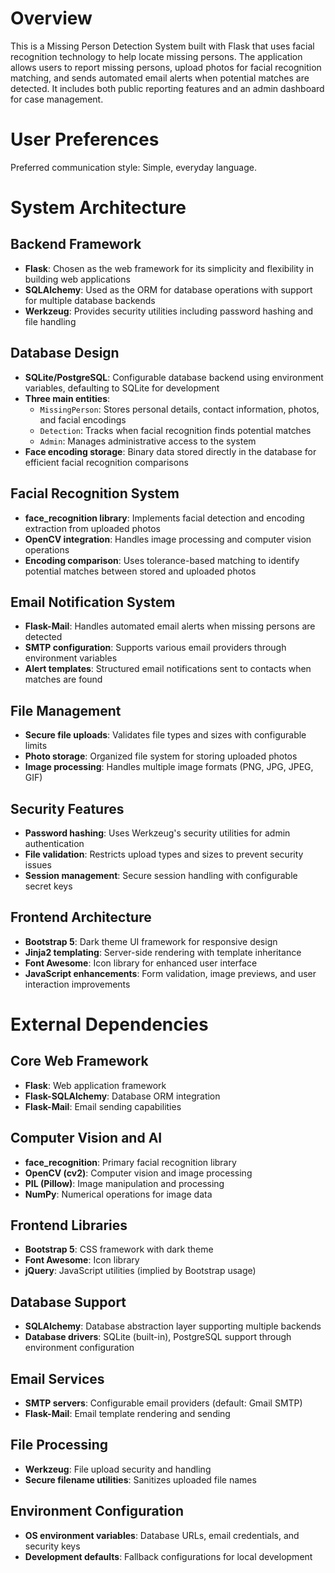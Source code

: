 # Overview

This is a Missing Person Detection System built with Flask that uses facial recognition technology to help locate missing persons. The application allows users to report missing persons, upload photos for facial recognition matching, and sends automated email alerts when potential matches are detected. It includes both public reporting features and an admin dashboard for case management.

# User Preferences

Preferred communication style: Simple, everyday language.

# System Architecture

## Backend Framework
- **Flask**: Chosen as the web framework for its simplicity and flexibility in building web applications
- **SQLAlchemy**: Used as the ORM for database operations with support for multiple database backends
- **Werkzeug**: Provides security utilities including password hashing and file handling

## Database Design
- **SQLite/PostgreSQL**: Configurable database backend using environment variables, defaulting to SQLite for development
- **Three main entities**:
  - `MissingPerson`: Stores personal details, contact information, photos, and facial encodings
  - `Detection`: Tracks when facial recognition finds potential matches
  - `Admin`: Manages administrative access to the system
- **Face encoding storage**: Binary data stored directly in the database for efficient facial recognition comparisons

## Facial Recognition System
- **face_recognition library**: Implements facial detection and encoding extraction from uploaded photos
- **OpenCV integration**: Handles image processing and computer vision operations
- **Encoding comparison**: Uses tolerance-based matching to identify potential matches between stored and uploaded photos

## Email Notification System
- **Flask-Mail**: Handles automated email alerts when missing persons are detected
- **SMTP configuration**: Supports various email providers through environment variables
- **Alert templates**: Structured email notifications sent to contacts when matches are found

## File Management
- **Secure file uploads**: Validates file types and sizes with configurable limits
- **Photo storage**: Organized file system for storing uploaded photos
- **Image processing**: Handles multiple image formats (PNG, JPG, JPEG, GIF)

## Security Features
- **Password hashing**: Uses Werkzeug's security utilities for admin authentication
- **File validation**: Restricts upload types and sizes to prevent security issues
- **Session management**: Secure session handling with configurable secret keys

## Frontend Architecture
- **Bootstrap 5**: Dark theme UI framework for responsive design
- **Jinja2 templating**: Server-side rendering with template inheritance
- **Font Awesome**: Icon library for enhanced user interface
- **JavaScript enhancements**: Form validation, image previews, and user interaction improvements

# External Dependencies

## Core Web Framework
- **Flask**: Web application framework
- **Flask-SQLAlchemy**: Database ORM integration
- **Flask-Mail**: Email sending capabilities

## Computer Vision and AI
- **face_recognition**: Primary facial recognition library
- **OpenCV (cv2)**: Computer vision and image processing
- **PIL (Pillow)**: Image manipulation and processing
- **NumPy**: Numerical operations for image data

## Frontend Libraries
- **Bootstrap 5**: CSS framework with dark theme
- **Font Awesome**: Icon library
- **jQuery**: JavaScript utilities (implied by Bootstrap usage)

## Database Support
- **SQLAlchemy**: Database abstraction layer supporting multiple backends
- **Database drivers**: SQLite (built-in), PostgreSQL support through environment configuration

## Email Services
- **SMTP servers**: Configurable email providers (default: Gmail SMTP)
- **Flask-Mail**: Email template rendering and sending

## File Processing
- **Werkzeug**: File upload security and handling
- **Secure filename utilities**: Sanitizes uploaded file names

## Environment Configuration
- **OS environment variables**: Database URLs, email credentials, and security keys
- **Development defaults**: Fallback configurations for local development